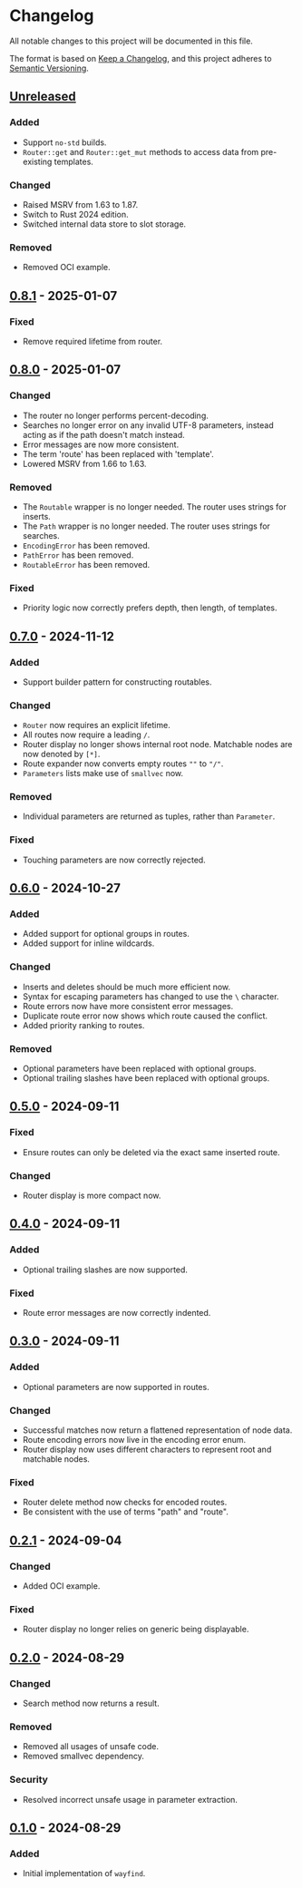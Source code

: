 # Changelog

All notable changes to this project will be documented in this file.

The format is based on [Keep a Changelog](https://keepachangelog.com/en/1.1.0/),
and this project adheres to [Semantic Versioning](https://semver.org/spec/v2.0.0.html).

## [Unreleased]

### Added

- Support `no-std` builds.
- `Router::get` and `Router::get_mut` methods to access data from pre-existing templates.

### Changed

- Raised MSRV from 1.63 to 1.87.
- Switch to Rust 2024 edition.
- Switched internal data store to slot storage.

### Removed

- Removed OCI example.

## [0.8.1] - 2025-01-07

### Fixed

- Remove required lifetime from router.

## [0.8.0] - 2025-01-07

### Changed

- The router no longer performs percent-decoding.
- Searches no longer error on any invalid UTF-8 parameters, instead acting as if the path doesn't match instead.
- Error messages are now more consistent.
- The term 'route' has been replaced with 'template'.
- Lowered MSRV from 1.66 to 1.63.

### Removed

- The `Routable` wrapper is no longer needed. The router uses strings for inserts.
- The `Path` wrapper is no longer needed. The router uses strings for searches.
- `EncodingError` has been removed.
- `PathError` has been removed.
- `RoutableError` has been removed.

### Fixed

- Priority logic now correctly prefers depth, then length, of templates.

## [0.7.0] - 2024-11-12

### Added

- Support builder pattern for constructing routables.

### Changed

- `Router` now requires an explicit lifetime.
- All routes now require a leading `/`.
- Router display no longer shows internal root node. Matchable nodes are now denoted by `[*]`.
- Route expander now converts empty routes `""` to `"/"`.
- `Parameters` lists make use of `smallvec` now.

### Removed

- Individual parameters are returned as tuples, rather than `Parameter`.

### Fixed

- Touching parameters are now correctly rejected.

## [0.6.0] - 2024-10-27

### Added

- Added support for optional groups in routes.
- Added support for inline wildcards.

### Changed

- Inserts and deletes should be much more efficient now.
- Syntax for escaping parameters has changed to use the `\` character.
- Route errors now have more consistent error messages.
- Duplicate route error now shows which route caused the conflict.
- Added priority ranking to routes.

### Removed

- Optional parameters have been replaced with optional groups.
- Optional trailing slashes have been replaced with optional groups.

## [0.5.0] - 2024-09-11

### Fixed

- Ensure routes can only be deleted via the exact same inserted route.

### Changed

- Router display is more compact now.

## [0.4.0] - 2024-09-11

### Added

- Optional trailing slashes are now supported.

### Fixed

- Route error messages are now correctly indented.

## [0.3.0] - 2024-09-11

### Added

- Optional parameters are now supported in routes.

### Changed

- Successful matches now return a flattened representation of node data.
- Route encoding errors now live in the encoding error enum.
- Router display now uses different characters to represent root and matchable nodes.

### Fixed

- Router delete method now checks for encoded routes.
- Be consistent with the use of terms "path" and "route".

## [0.2.1] - 2024-09-04

### Changed

- Added OCI example.

### Fixed

- Router display no longer relies on generic being displayable.

## [0.2.0] - 2024-08-29

### Changed

- Search method now returns a result.

### Removed

- Removed all usages of unsafe code.
- Removed smallvec dependency.

### Security

- Resolved incorrect unsafe usage in parameter extraction.

## [0.1.0] - 2024-08-29

### Added

- Initial implementation of `wayfind`.

[unreleased]: https://github.com/DuskSystems/wayfind/compare/v0.8.1...HEAD
[0.8.1]: https://github.com/DuskSystems/wayfind/compare/v0.8.0...v0.8.1
[0.8.0]: https://github.com/DuskSystems/wayfind/compare/v0.7.0...v0.8.0
[0.7.0]: https://github.com/DuskSystems/wayfind/compare/v0.6.0...v0.7.0
[0.6.0]: https://github.com/DuskSystems/wayfind/compare/v0.5.0...v0.6.0
[0.5.0]: https://github.com/DuskSystems/wayfind/compare/v0.4.0...v0.5.0
[0.4.0]: https://github.com/DuskSystems/wayfind/compare/v0.3.0...v0.4.0
[0.3.0]: https://github.com/DuskSystems/wayfind/compare/v0.2.1...v0.3.0
[0.2.1]: https://github.com/DuskSystems/wayfind/compare/v0.2.0...v0.2.1
[0.2.0]: https://github.com/DuskSystems/wayfind/compare/v0.1.0...v0.2.0
[0.1.0]: https://github.com/DuskSystems/wayfind/releases/tag/v0.1.0
